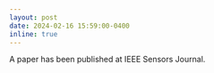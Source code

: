 ```yaml
---
layout: post
date: 2024-02-16 15:59:00-0400
inline: true
---
```


A paper has been published at IEEE Sensors Journal.
